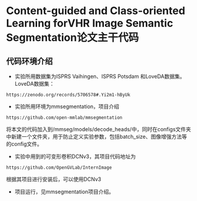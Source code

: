 # Content-guided and Class-oriented Learning forVHR Image Semantic Segmentation论文主干代码

## 代码环境介绍
- 实验所用数据集为ISPRS Vaihingen、ISPRS Potsdam 和LoveDA数据集。
LoveDA数据集：
```
https://zenodo.org/records/5706578#.Yi2m1-hByUk
```
- 实验所用环境为mmsegmentation，项目介绍
```
https://github.com/open-mmlab/mmsegmentation
```
将本文的代码加入到/mmseg/models/decode_heads/中，同时在configs文件夹中新建一个文件夹，用于防止定义实验参数，包括batch_size、图像增强方法等的config文件。
- 实验中用到的可变形卷积DCNv3，其项目代码地址为
```
https://github.com/OpenGVLab/InternImage
```
根据其项目进行安装后，可以使用DCNv3

- 项目运行，见mmsegmentation项目介绍。
